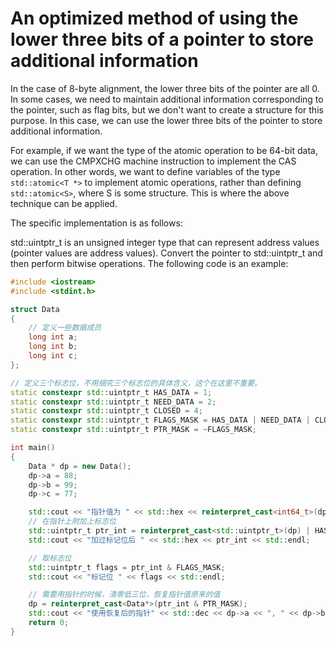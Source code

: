 # An optimized method of using the lower three bits of a pointer to store additional information

In the case of 8-byte alignment, the lower three bits of the pointer are all 0. In some cases, we need to maintain additional information corresponding to the pointer, such as flag bits, but we don't want to create a structure for this purpose. In this case, we can use the lower three bits of the pointer to store additional information.

For example, if we want the type of the atomic operation to be 64-bit data, we can use the CMPXCHG machine instruction to implement the CAS operation. In other words, we want to define variables of the type `std::atomic<T *>` to implement atomic operations, rather than defining `std::atomic<S>`, where S is some structure. This is where the above technique can be applied.

The specific implementation is as follows:

std::uintptr_t is an unsigned integer type that can represent address values (pointer values are address values). Convert the pointer to std::uintptr_t and then perform bitwise operations. The following code is an example:

```cpp
#include <iostream>
#include <stdint.h>

struct Data
{
    // 定义一些数据成员
    long int a;
    long int b;
    long int c;
};

// 定义三个标志位，不用细究三个标志位的具体含义，这个在这里不重要。
static constexpr std::uintptr_t HAS_DATA = 1;
static constexpr std::uintptr_t NEED_DATA = 2;
static constexpr std::uintptr_t CLOSED = 4;
static constexpr std::uintptr_t FLAGS_MASK = HAS_DATA | NEED_DATA | CLOSED;
static constexpr std::uintptr_t PTR_MASK = ~FLAGS_MASK;

int main()
{
    Data * dp = new Data();
    dp->a = 88;
    dp->b = 99;
    dp->c = 77;

    std::cout << "指针值为 " << std::hex << reinterpret_cast<int64_t>(dp) << std::endl;
    // 在指针上附加上标志位
    std::uintptr_t ptr_int = reinterpret_cast<std::uintptr_t>(dp) | HAS_DATA;
    std::cout << "加过标记位后 " << std::hex << ptr_int << std::endl;

    // 取标志位
    std::uintptr_t flags = ptr_int & FLAGS_MASK;
    std::cout << "标记位 " << flags << std::endl;

    // 需要用指针的时候，清零低三位，恢复指针值原来的值
    dp = reinterpret_cast<Data*>(ptr_int & PTR_MASK);
    std::cout << "使用恢复后的指针" << std::dec << dp->a << ", " << dp->b << ", " << dp->c << std::endl;
    return 0;
}
```
